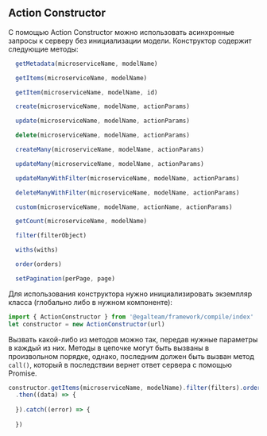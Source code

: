 ## Action Constructor

С помощью Action Constructor можно использовать асинхронные запросы к серверу без инициализации модели.
Конструктор содержит следующие методы:

```javascript
  getMetadata(microserviceName, modelName)

  getItems(microserviceName, modelName)

  getItem(microserviceName, modelName, id)

  create(microserviceName, modelName, actionParams)

  update(microserviceName, modelName, actionParams)

  delete(microserviceName, modelName, actionParams)

  createMany(microserviceName, modelName, actionParams)

  updateMany(microserviceName, modelName, actionParams)

  updateManyWithFilter(microserviceName, modelName, actionParams)

  deleteManyWithFilter(microserviceName, modelName, actionParams)

  custom(microserviceName, modelName, actionName, actionParams)

  getCount(microserviceName, modelName)

  filter(filterObject)

  withs(withs)

  order(orders)

  setPagination(perPage, page)

```

Для использования конструктора нужно инициализировать экземпляр класса (глобально либо в нужном компоненте):
```javascript
import { ActionConstructor } from '@egalteam/framework/compile/index'
let constructor = new ActionConstructor(url)
```

Вызвать какой-либо из методов можно так, передав нужные параметры в каждый из них.
Методы в цепочке могут быть вызваны в произвольном порядке, однако, последним должен быть вызван метод `call()`,
который в последствии вернет ответ сервера с помощью Promise.

```javascript
constructor.getItems(microserviceName, modelName).filter(filters).order(orders).withs(withs).call()
  .then((data) => {
    
  }).catch((error) => {
    
  })
```